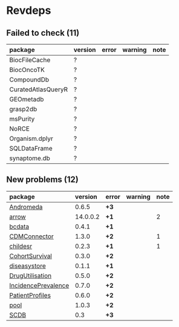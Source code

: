 # Revdeps

## Failed to check (11)

|package            |version |error |warning |note |
|:------------------|:-------|:-----|:-------|:----|
|BiocFileCache      |?       |      |        |     |
|BiocOncoTK         |?       |      |        |     |
|CompoundDb         |?       |      |        |     |
|CuratedAtlasQueryR |?       |      |        |     |
|GEOmetadb          |?       |      |        |     |
|grasp2db           |?       |      |        |     |
|msPurity           |?       |      |        |     |
|NoRCE              |?       |      |        |     |
|Organism.dplyr     |?       |      |        |     |
|SQLDataFrame       |?       |      |        |     |
|synaptome.db       |?       |      |        |     |

## New problems (12)

|package             |version  |error  |warning |note |
|:-------------------|:--------|:------|:-------|:----|
|[Andromeda](problems.md#andromeda)|0.6.5    |__+3__ |        |     |
|[arrow](problems.md#arrow)|14.0.0.2 |__+1__ |        |2    |
|[bcdata](problems.md#bcdata)|0.4.1    |__+1__ |        |     |
|[CDMConnector](problems.md#cdmconnector)|1.3.0    |__+2__ |        |1    |
|[childesr](problems.md#childesr)|0.2.3    |__+1__ |        |1    |
|[CohortSurvival](problems.md#cohortsurvival)|0.3.0    |__+2__ |        |     |
|[diseasystore](problems.md#diseasystore)|0.1.1    |__+1__ |        |     |
|[DrugUtilisation](problems.md#drugutilisation)|0.5.0    |__+2__ |        |     |
|[IncidencePrevalence](problems.md#incidenceprevalence)|0.7.0    |__+2__ |        |     |
|[PatientProfiles](problems.md#patientprofiles)|0.6.0    |__+2__ |        |     |
|[pool](problems.md#pool)|1.0.3    |__+2__ |        |     |
|[SCDB](problems.md#scdb)|0.3      |__+3__ |        |     |

